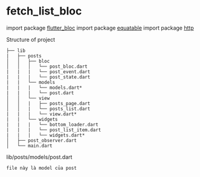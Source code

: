# fetch_list_bloc

import package [flutter_bloc](https://pub.dev/packages/flutter_bloc)
import package [equatable](https://pub.dev/packages/equatable)
import package [http](https://pub.dev/packages/http)



Structure of project 

    ├── lib
    |   ├── posts
    │   │   ├── bloc
    │   │   │   └── post_bloc.dart
    |   |   |   └── post_event.dart
    |   |   |   └── post_state.dart
    |   |   └── models
    |   |   |   └── models.dart*
    |   |   |   └── post.dart
    │   │   └── view
    │   │   |   ├── posts_page.dart
    │   │   |   └── posts_list.dart
    |   |   |   └── view.dart*
    |   |   └── widgets
    |   |   |   └── bottom_loader.dart
    |   |   |   └── post_list_item.dart
    |   |   |   └── widgets.dart*
    │   ├── post_observer.dart
    │   └── main.dart

lib/posts/models/post.dart

    file này là model của post


